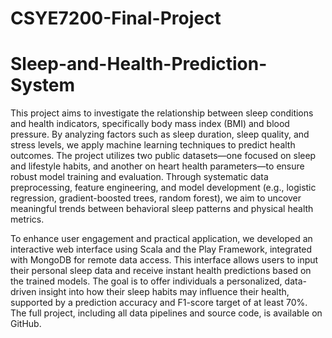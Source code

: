 # CSYE7200-Final-Project
# Sleep-and-Health-Prediction-System


This project aims to investigate the relationship between sleep conditions and health indicators, specifically body mass index (BMI) and blood pressure. By analyzing factors such as sleep duration, sleep quality, and stress levels, we apply machine learning techniques to predict health outcomes. The project utilizes two public datasets—one focused on sleep and lifestyle habits, and another on heart health parameters—to ensure robust model training and evaluation. Through systematic data preprocessing, feature engineering, and model development (e.g., logistic regression, gradient-boosted trees, random forest), we aim to uncover meaningful trends between behavioral sleep patterns and physical health metrics.

To enhance user engagement and practical application, we developed an interactive web interface using Scala and the Play Framework, integrated with MongoDB for remote data access. This interface allows users to input their personal sleep data and receive instant health predictions based on the trained models. The goal is to offer individuals a personalized, data-driven insight into how their sleep habits may influence their health, supported by a prediction accuracy and F1-score target of at least 70%. The full project, including all data pipelines and source code, is available on GitHub.
